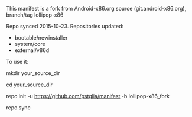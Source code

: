 This manifest is a fork from Android-x86.org source (git.android-x86.org), branch/tag lollipop-x86

Repo synced 2015-10-23. Repositories updated:
 - bootable/newinstaller
 - system/core
 - external/v86d

To use it:

mkdir your_source_dir

cd your_source_dir

repo init -u https://github.com/pstglia/manifest -b lollipop-x86_fork

repo sync

